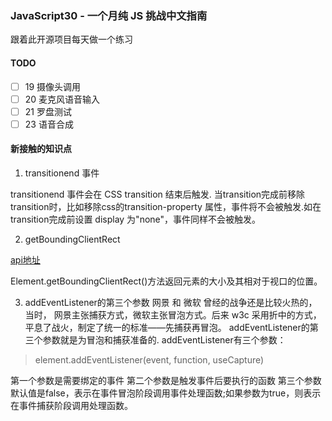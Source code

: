 ### JavaScript30 - 一个月纯 JS 挑战中文指南

 跟着此开源项目每天做一个练习

#### TODO

- [ ] 19 摄像头调用
- [ ] 20 麦克风语音输入
- [ ] 21 罗盘测试
- [ ] 23 语音合成

#### 新接触的知识点

1. transitionend 事件

transitionend 事件会在 CSS transition 结束后触发. 当transition完成前移除transition时，比如移除css的transition-property 属性，事件将不会被触发.如在transition完成前设置  display 为"none"，事件同样不会被触发。

2. getBoundingClientRect

[api地址](https://developer.mozilla.org/zh-CN/docs/Web/API/Element/getBoundingClientRect)

Element.getBoundingClientRect()方法返回元素的大小及其相对于视口的位置。

3. addEventListener的第三个参数
网景 和 微软 曾经的战争还是比较火热的，当时， 网景主张捕获方式，微软主张冒泡方式。后来 w3c 采用折中的方式，平息了战火，制定了统一的标准——先捕获再冒泡。
addEventListener的第三个参数就是为冒泡和捕获准备的.
addEventListener有三个参数：

> element.addEventListener(event, function, useCapture)

第一个参数是需要绑定的事件
第二个参数是触发事件后要执行的函数
第三个参数默认值是false，表示在事件冒泡阶段调用事件处理函数;如果参数为true，则表示在事件捕获阶段调用处理函数。
